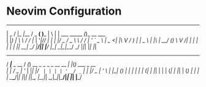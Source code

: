 # Neovim Configuration
 ____  _       _____      _       _   _                 _           
|  _ \/ |_   _|___ / _ __( )___  | \ | | ___  _____   _(_)_ __ ___  
| |_) | \ \ / / |_ \| '__|// __| |  \| |/ _ \/ _ \ \ / / | '_ ` _ \ 
|  _ <| |\ V / ___) | |    \__ \ | |\  |  __/ (_) \ V /| | | | | | |
|_| \_\_| \_/ |____/|_|    |___/ |_| \_|\___|\___/ \_/ |_|_| |_| |_|
                                                                    
  ____             __ _                       _   _             
 / ___|___  _ __  / _(_) __ _ _   _ _ __ __ _| |_(_) ___  _ __  
| |   / _ \| '_ \| |_| |/ _` | | | | '__/ _` | __| |/ _ \| '_ \ 
| |__| (_) | | | |  _| | (_| | |_| | | | (_| | |_| | (_) | | | |
 \____\___/|_| |_|_| |_|\__, |\__,_|_|  \__,_|\__|_|\___/|_| |_|
                        |___/                                   
